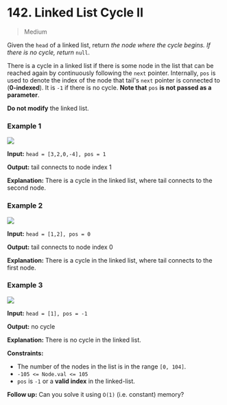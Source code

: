 # 142. Linked List Cycle II

> Medium

Given the `head` of a linked list, return _the node where the cycle begins. If there is no cycle, return_ `null`.

There is a cycle in a linked list if there is some node in the list that can be reached again by continuously following the `next` pointer. Internally, `pos` is used to denote the index of the node that tail's `next` pointer is connected to (**0-indexed**). It is `-1` if there is no cycle. **Note that** `pos` **is not passed as a parameter**.

**Do not modify** the linked list.

### Example 1

![](https://assets.leetcode.com/uploads/2018/12/07/circularlinkedlist.png)

**Input:** `head = [3,2,0,-4], pos = 1`

**Output:** tail connects to node index 1

**Explanation:** There is a cycle in the linked list, where tail connects to the second node.

### Example 2

![](https://assets.leetcode.com/uploads/2018/12/07/circularlinkedlist_test2.png)

**Input:** `head = [1,2], pos = 0`

**Output:** tail connects to node index 0

**Explanation:** There is a cycle in the linked list, where tail connects to the first node.

### Example 3

![](https://assets.leetcode.com/uploads/2018/12/07/circularlinkedlist_test3.png)

**Input:** `head = [1], pos = -1`

**Output:** no cycle

**Explanation:** There is no cycle in the linked list.

**Constraints:**

-   The number of the nodes in the list is in the range `[0, 104]`.
-   `-105 <= Node.val <= 105`
-   `pos` is `-1` or a **valid index** in the linked-list.

**Follow up:** Can you solve it using `O(1)` (i.e. constant) memory?
